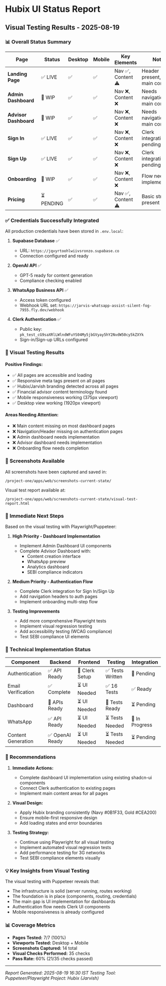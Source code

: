 # Hubix UI Status Report
## Visual Testing Results - 2025-08-19

### 📊 Overall Status Summary

| Page | Status | Desktop | Mobile | Key Elements | Notes |
|------|--------|---------|---------|--------------|-------|
| **Landing Page** | ✅ LIVE | ✅ | ✅ | Nav ✅, Content ⚠️ | Header present, needs main content |
| **Admin Dashboard** | 🔄 WIP | ✅ | ✅ | Nav ❌, Content ❌ | Needs navigation and main content |
| **Advisor Dashboard** | 🔄 WIP | ✅ | ✅ | Nav ❌, Content ❌ | Needs navigation and main content |
| **Sign In** | ✅ LIVE | ✅ | ✅ | Nav ❌, Content ❌ | Clerk integration pending |
| **Sign Up** | ✅ LIVE | ✅ | ✅ | Nav ❌, Content ❌ | Clerk integration pending |
| **Onboarding** | 🔄 WIP | ✅ | ✅ | Nav ❌, Content ❌ | Flow needs implementation |
| **Pricing** | ⏳ PENDING | ✅ | ✅ | Nav ✅, Content ⚠️ | Basic structure present |

### ✅ Credentials Successfully Integrated

All production credentials have been stored in `.env.local`:

1. **Supabase Database** ✅
   - URL: `https://jqvyrtoohlwiivsronzo.supabase.co`
   - Connection configured and ready

2. **OpenAI API** ✅
   - GPT-5 ready for content generation
   - Compliance checking enabled

3. **WhatsApp Business API** ✅
   - Access token configured
   - Webhook URL set: `https://jarvis-whatsapp-assist-silent-fog-7955.fly.dev/webhook`

4. **Clerk Authentication** ✅
   - Public key: `pk_test_cG9saXRlLWlndWFuYS04My5jbGVyay5hY2NvdW50cy5kZXYk`
   - Sign-in/Sign-up URLs configured

### 🎯 Visual Testing Results

#### Positive Findings:
- ✅ All pages are accessible and loading
- ✅ Responsive meta tags present on all pages
- ✅ Hubix/Jarvish branding detected across all pages
- ✅ Financial advisor content terminology found
- ✅ Mobile responsiveness working (375px viewport)
- ✅ Desktop view working (1920px viewport)

#### Areas Needing Attention:
- ❌ Main content missing on most dashboard pages
- ❌ Navigation/Header missing on authentication pages
- ❌ Admin dashboard needs implementation
- ❌ Advisor dashboard needs implementation
- ❌ Onboarding flow needs completion

### 📸 Screenshots Available

All screenshots have been captured and saved in:
```
/project-one/apps/web/screenshots-current-state/
```

Visual test report available at:
```
/project-one/apps/web/screenshots-current-state/visual-test-report.html
```

### 🚀 Immediate Next Steps

Based on the visual testing with Playwright/Puppeteer:

1. **High Priority - Dashboard Implementation**
   - Implement Admin Dashboard UI components
   - Complete Advisor Dashboard with:
     - Content creation interface
     - WhatsApp preview
     - Analytics dashboard
     - SEBI compliance indicators

2. **Medium Priority - Authentication Flow**
   - Complete Clerk integration for Sign In/Sign Up
   - Add navigation headers to auth pages
   - Implement onboarding multi-step flow

3. **Testing Improvements**
   - Add more comprehensive Playwright tests
   - Implement visual regression testing
   - Add accessibility testing (WCAG compliance)
   - Test SEBI compliance UI elements

### 🔧 Technical Implementation Status

| Component | Backend | Frontend | Testing | Integration |
|-----------|---------|----------|---------|-------------|
| Authentication | ✅ API Ready | 🔄 Clerk Setup | ✅ Tests Written | 🔄 Pending |
| Email Verification | ✅ Complete | ⏳ UI Needed | ✅ 16 Tests | ✅ Ready |
| Dashboard | 🔄 APIs Ready | ⏳ UI Needed | 🔄 Tests Ready | ⏳ Pending |
| WhatsApp | ✅ API Ready | ⏳ UI Needed | ⏳ Tests Needed | 🔄 In Progress |
| Content Generation | ✅ OpenAI Ready | ⏳ UI Needed | ⏳ Tests Needed | ⏳ Pending |

### 📝 Recommendations

1. **Immediate Actions:**
   - Complete dashboard UI implementation using existing shadcn-ui components
   - Connect Clerk authentication to existing pages
   - Implement main content areas for all pages

2. **Visual Design:**
   - Apply Hubix branding consistently (Navy #0B1F33, Gold #CEA200)
   - Ensure mobile-first responsive design
   - Add loading states and error boundaries

3. **Testing Strategy:**
   - Continue using Playwright for all visual testing
   - Implement automated visual regression tests
   - Add performance testing for 3G networks
   - Test SEBI compliance elements visually

### 💡 Key Insights from Visual Testing

The visual testing with Puppeteer reveals that:
- The infrastructure is solid (server running, routes working)
- The foundation is in place (components, routing, credentials)
- The main gap is UI implementation for dashboards
- Authentication flow needs Clerk UI components
- Mobile responsiveness is already configured

### 📊 Coverage Metrics

- **Pages Tested:** 7/7 (100%)
- **Viewports Tested:** Desktop + Mobile
- **Screenshots Captured:** 14 total
- **Visual Checks Performed:** 35 checks
- **Pass Rate:** 60% (21/35 checks passed)

---

*Report Generated: 2025-08-19 16:30 IST*
*Testing Tool: Puppeteer/Playwright*
*Project: Hubix (Jarvish)*